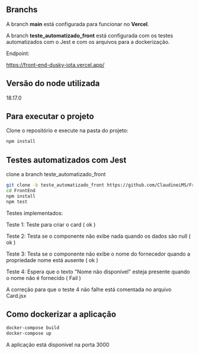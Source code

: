## Branchs

A branch **main** está configurada para funcionar no **Vercel**.

A branch **teste_automatizado_front** está configurada com os testes automatizados com o Jest e com os arquivos para a dockerização.

Endpoint:

https://front-end-dusky-iota.vercel.app/


## Versão do node utilizada

18.17.0

## Para executar o projeto

Clone o repositório e execute na pasta do projeto:

```bash
npm install
```

## Testes automatizados com Jest

clone a branch teste_automatizado_front

```bash
git clone -b teste_automatizado_front https://github.com/ClaudineiMS/FrontEnd.git
cd FrontEnd
npm install
npm test
```

Testes implementados: 

Teste 1: Teste para criar o card ( ok )

Teste 2: Testa se o componente não exibe nada quando os dados são null ( ok )

Teste 3: Testa se o componente não exibe o nome do fornecedor quando a propriedade nome está ausente ( ok )

Teste 4: Espera que o texto "Nome não disponível" esteja presente quando o nome não é fornecido ( Fail )

A correção para que o teste 4 não falhe está comentada no arquivo Card.jsx

## Como dockerizar a aplicação

```bash
docker-compose build
docker-compose up
```

A aplicação está disponivel na porta 3000